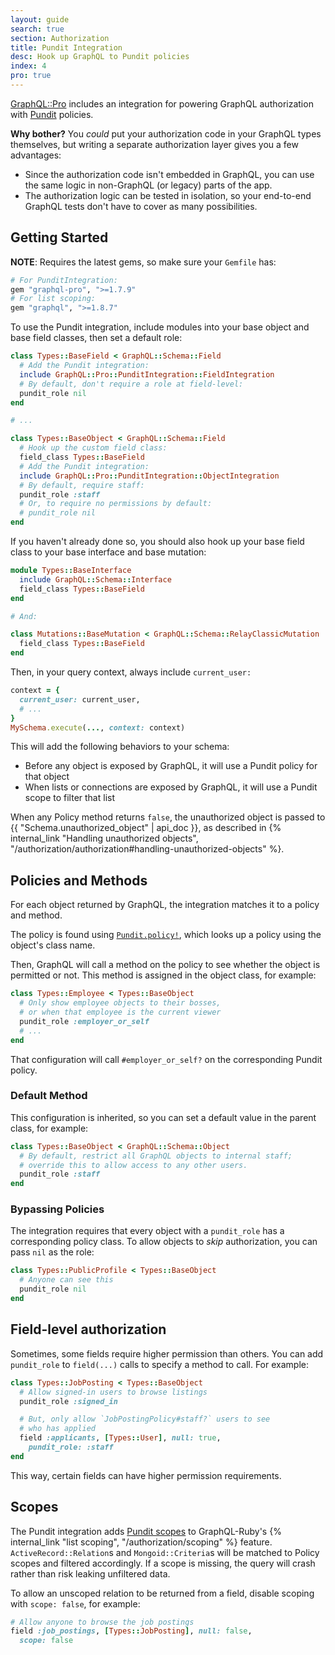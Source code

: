 ```yaml
---
layout: guide
search: true
section: Authorization
title: Pundit Integration
desc: Hook up GraphQL to Pundit policies
index: 4
pro: true
---
```


[GraphQL::Pro](http://graphql.pro) includes an integration for powering GraphQL authorization with [Pundit](https://github.com/varvet/pundit) policies.


__Why bother?__ You _could_ put your authorization code in your GraphQL types themselves, but writing a separate authorization layer gives you a few advantages:

- Since the authorization code isn't embedded in GraphQL, you can use the same logic in non-GraphQL (or legacy) parts of the app.
- The authorization logic can be tested in isolation, so your end-to-end GraphQL tests don't have to cover as many possibilities.

## Getting Started

__NOTE__: Requires the latest gems, so make sure your `Gemfile` has:

```ruby
# For PunditIntegration:
gem "graphql-pro", ">=1.7.9"
# For list scoping:
gem "graphql", ">=1.8.7"
```

To use the Pundit integration, include modules into your base object and base field classes, then set a default role:

```ruby
class Types::BaseField < GraphQL::Schema::Field
  # Add the Pundit integration:
  include GraphQL::Pro::PunditIntegration::FieldIntegration
  # By default, don't require a role at field-level:
  pundit_role nil
end

# ...

class Types::BaseObject < GraphQL::Schema::Field
  # Hook up the custom field class:
  field_class Types::BaseField
  # Add the Pundit integration:
  include GraphQL::Pro::PunditIntegration::ObjectIntegration
  # By default, require staff:
  pundit_role :staff
  # Or, to require no permissions by default:
  # pundit_role nil
end
```

If you haven't already done so, you should also hook up your base field class to your base interface and base mutation:

```ruby
module Types::BaseInterface
  include GraphQL::Schema::Interface
  field_class Types::BaseField
end

# And:

class Mutations::BaseMutation < GraphQL::Schema::RelayClassicMutation
  field_class Types::BaseField
end
```

Then, in your query context, always include `current_user:`

```ruby
context = {
  current_user: current_user,
  # ...
}
MySchema.execute(..., context: context)
```

This will add the following behaviors to your schema:

- Before any object is exposed by GraphQL, it will use a Pundit policy for that object
- When lists or connections are exposed by GraphQL, it will use a Pundit scope to filter that list

When any Policy method returns `false`, the unauthorized object is passed to {{ "Schema.unauthorized_object" | api_doc }}, as described in {% internal_link "Handling unauthorized objects", "/authorization/authorization#handling-unauthorized-objects" %}.

## Policies and Methods

For each object returned by GraphQL, the integration matches it to a policy and method.

The policy is found using [`Pundit.policy!`](https://www.rubydoc.info/gems/pundit/Pundit%2Epolicy!), which looks up a policy using the object's class name.

Then, GraphQL will call a method on the policy to see whether the object is permitted or not. This method is assigned in the object class, for example:

```ruby
class Types::Employee < Types::BaseObject
  # Only show employee objects to their bosses,
  # or when that employee is the current viewer
  pundit_role :employer_or_self
  # ...
end
```

That configuration will call `#employer_or_self?` on the corresponding Pundit policy.

### Default Method

This configuration is inherited, so you can set a default value in the parent class, for example:

```ruby
class Types::BaseObject < GraphQL::Schema::Object
  # By default, restrict all GraphQL objects to internal staff;
  # override this to allow access to any other users.
  pundit_role :staff
end
```

### Bypassing Policies

The integration requires that every object with a `pundit_role` has a corresponding policy class. To allow objects to _skip_ authorization, you can pass `nil` as the role:

```ruby
class Types::PublicProfile < Types::BaseObject
  # Anyone can see this
  pundit_role nil
end
```

## Field-level authorization

Sometimes, some fields require higher permission than others. You can add `pundit_role` to `field(...)` calls to specify a method to call. For example:

```ruby
class Types::JobPosting < Types::BaseObject
  # Allow signed-in users to browse listings
  pundit_role :signed_in

  # But, only allow `JobPostingPolicy#staff?` users to see
  # who has applied
  field :applicants, [Types::User], null: true,
    pundit_role: :staff
end
```

This way, certain fields can have higher permission requirements.

## Scopes

The Pundit integration adds [Pundit scopes](https://github.com/varvet/pundit#scopes) to GraphQL-Ruby's {% internal_link "list scoping", "/authorization/scoping" %} feature. `ActiveRecord::Relation`s and `Mongoid::Criteria`s will be matched to Policy scopes and filtered accordingly. If a scope is missing, the query will crash rather than risk leaking unfiltered data.

To allow an unscoped relation to be returned from a field, disable scoping with `scope: false`, for example:

```ruby
# Allow anyone to browse the job postings
field :job_postings, [Types::JobPosting], null: false,
  scope: false
```
